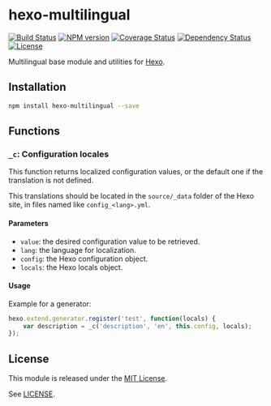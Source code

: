 hexo-multilingual
=================

[![Build Status](https://travis-ci.org/ahaasler/hexo-multilingual.svg?branch=master)](https://travis-ci.org/ahaasler/hexo-multilingual)
[![NPM version](https://badge.fury.io/js/hexo-multilingual.svg)](http://badge.fury.io/js/hexo-multilingual)
[![Coverage Status](https://coveralls.io/repos/ahaasler/hexo-multilingual/badge.svg?branch=master&service=github)](https://coveralls.io/github/ahaasler/hexo-multilingual?branch=master)
[![Dependency Status](https://gemnasium.com/ahaasler/hexo-multilingual.svg)](https://gemnasium.com/ahaasler/hexo-multilingual)
[![License](https://img.shields.io/github/license/ahaasler/hexo-multilingual.svg)](LICENSE)

Multilingual base module and utilities for [Hexo](http://hexo.io/).

Installation
------------

``` bash
npm install hexo-multilingual --save
```

Functions
---------

### `_c`: Configuration locales

This function returns localized configuration values, or the default one if the
translation is not defined.

This translations should be located in the `source/_data` folder of the Hexo
site, in files named like `config_<lang>.yml`.

#### Parameters

- `value`: the desired configuration value to be retrieved.
- `lang`: the language for localization.
- `config`: the Hexo configuration object.
- `locals`: the Hexo locals object.

#### Usage

Example for a generator:

```javascript
hexo.extend.generator.register('test', function(locals) {
	var description = _c('description', 'en', this.config, locals);
});
```

License
-------

This module is released under the [MIT License](http://opensource.org/licenses/MIT "The MIT License").

See [LICENSE](LICENSE "The MIT License").
